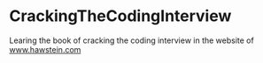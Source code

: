 # CrackingTheCodingInterview
Learing the book of cracking the coding interview in the website of www.hawstein.com
